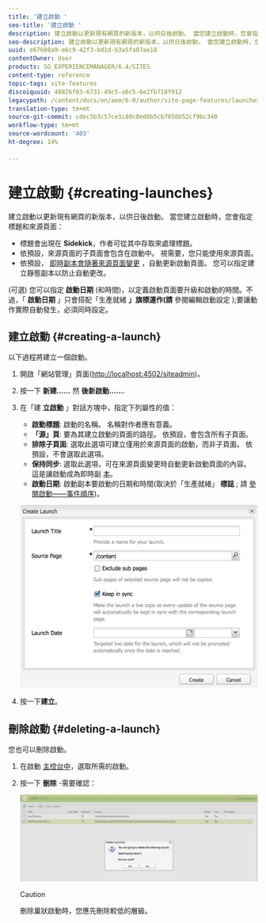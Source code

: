 ```yaml
---
title: '建立啟動 '
seo-title: '建立啟動 '
description: 建立啟動以更新現有網頁的新版本，以供日後啟動。 當您建立啟動時，您會指定標題和來源頁面。
seo-description: 建立啟動以更新現有網頁的新版本，以供日後啟動。 當您建立啟動時，您會指定標題和來源頁面。
uuid: e67608a9-e6c9-42f3-bd1d-63a5fa87ae18
contentOwner: User
products: SG_EXPERIENCEMANAGER/6.4/SITES
content-type: reference
topic-tags: site-features
discoiquuid: 48826f03-6731-49c5-a6c5-6e2fb718f912
legacypath: /content/docs/en/aem/6-0/author/site-page-features/launches
translation-type: tm+mt
source-git-commit: cdec5b3c57ce1c80c0ed6b5cb7650b52cf9bc340
workflow-type: tm+mt
source-wordcount: '403'
ht-degree: 14%

---
```



# 建立啟動 {#creating-launches}

建立啟動以更新現有網頁的新版本，以供日後啟動。 當您建立啟動時，您會指定標題和來源頁面：

* 標題會出現在 **Sidekick**，作者可從其中存取來處理標題。
* 依預設，來源頁面的子頁面會包含在啟動中。 視需要，您只能使用來源頁面。
* 依預設， [即時副本會隨著來源頁面變更](/help/sites-administering/msm.md) ，自動更新啟動頁面。 您可以指定建立靜態副本以防止自動更改。

(可選) 您可以指定 **啟動日期**  (和時間)，以定義啟動頁面要升級和啟動的時間。不過，「 **啟動日期** 」只會搭配「生產就緒 **」旗標運作(請** 參閱編輯啟動設定 [](/help/sites-classic-ui-authoring/classic-launches-editing.md#editing-a-launch-configuration));要讓動作實際自動發生，必須同時設定。

## 建立啟動 {#creating-a-launch}

以下過程將建立一個啟動。

1. 開啟「網站管理」頁面([http://localhost:4502/siteadmin](http://localhost:4502/siteadmin))。
1. 按一下 **新建……** 然 **後新啟動……**.
1. 在「建 **立啟動** 」對話方塊中，指定下列屬性的值：

   * **啟動標題**: 啟動的名稱。 名稱對作者應有意義。
   * **「源」頁**: 要為其建立啟動的頁面的路徑。 依預設，會包含所有子頁面。
   * **排除子頁面**: 選取此選項可建立僅用於來源頁面的啟動，而非子頁面。 依預設，不會選取此選項。
   * **保持同步**: 選取此選項，可在來源頁面變更時自動更新啟動頁面的內容。 這是讓啟動成為即時副 [本](/help/sites-administering/msm.md)。
   * **啟動日期**: 啟動副本要啟動的日期和時間(取決於「生產就緒」 **標誌** ; 請 [參閱啟動——事件順序](/help/sites-authoring/launches.md#launches-the-order-of-events))。

   ![chlimage_1-99](assets/chlimage_1-99.png)

1. 按一下&#x200B;**建立**。

## 刪除啟動 {#deleting-a-launch}

您也可以刪除啟動。

1. 在啟動 [主控台中](/help/sites-classic-ui-authoring/classic-launches.md)，選取所需的啟動。
1. 按一下 **刪除** -需要確認：

   ![chlimage_1-100](assets/chlimage_1-100.png)

   >[!CAUTION]
   >
   >刪除巢狀啟動時，您應先刪除較低的層級。

